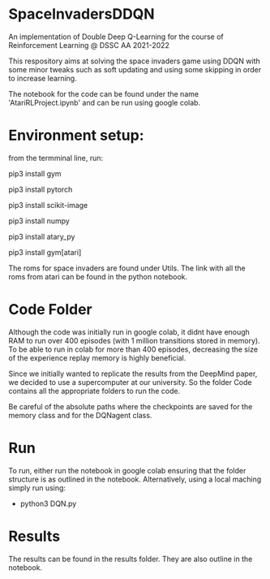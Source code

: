 # SpaceInvadersDDQN

An implementation of Double Deep Q-Learning for the course of Reinforcement Learning @ DSSC AA 2021-2022

This respository aims at solving the space invaders game using DDQN with some minor tweaks such as soft updating and using some skipping in order to increase learning.

The notebook for the code can be found under the name 'AtariRLProject.ipynb' and can be run using google colab.

# Environment setup:

from the termminal line, run:

  pip3 install gym

  pip3 install pytorch

  pip3 install scikit-image

  pip3 install numpy

  pip3 install atary_py

  pip3 install gym[atari]

The roms for space invaders are found under Utils. The link with all the roms from atari can be found in the python notebook.

# Code Folder
Although the code was initially run in google colab, it didnt have enough RAM to run over 400 episodes (with 1 million transitions stored in memory).
To be able to run in colab for more than 400 episodes, decreasing the size of the experience replay memory is highly beneficial.

Since we initially wanted to replicate the results from the DeepMind paper, we decided to use a supercomputer at our university. 
So the folder Code contains all the appropriate folders to run the code. 

Be careful of the absolute paths where the checkpoints are saved for the memory class and for the DQNagent class. 


# Run

To run, either run the notebook in google colab ensuring that the folder structure is as outlined in the notebook. 
Alternatively, using a local maching simply run using:

  - python3 DQN.py 

# Results

The results can be found in the results folder. They are also outline in the notebook. 

